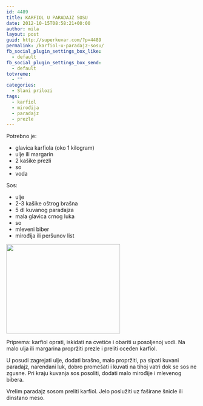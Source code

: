 ```yaml
---
id: 4489
title: KARFIOL U PARADAJZ SOSU
date: 2012-10-15T08:58:21+00:00
author: mila
layout: post
guid: http://superkuvar.com/?p=4489
permalink: /karfiol-u-paradajz-sosu/
fb_social_plugin_settings_box_like:
  - default
fb_social_plugin_settings_box_send:
  - default
totvreme:
  - ""
categories:
  - Slani prilozi
tags:
  - karfiol
  - mirođija
  - paradajz
  - prezle
---
```

Potrebno je:

  * glavica karfiola (oko 1 kilogram)
  * ulje ili margarin
  * 2 kašike prezli
  * so
  * voda

Sos:

  *  ulje
  * 2-3 kašike oštrog brašna
  * 5 dl kuvanog paradajza
  * mala glavica crnog luka
  * so
  * mleveni biber
  * mirođija ili peršunov list

<img class="alignnone size-medium wp-image-4490" title="Karfioluparadajzsosu" src="//superkuvar.com/wp-content/uploads/2012/10/Karfioluparadajzsosu-e1350291313792-300x236.jpg" alt="" width="300" height="236" /> 

Priprema: karfiol oprati, iskidati na cvetiće i obariti u posoljenoj vodi. Na malo ulja ili margarina propržiti prezle i preliti oceđen karfiol.

U posudi zagrejati ulje, dodati brašno, malo propržiti, pa sipati kuvani paradajz, narendani luk, dobro promešati i kuvati na tihoj vatri dok se sos ne zgusne. Pri kraju kuvanja sos posoliti, dodati malo mirođije i mlevenog bibera.

Vrelim paradajz sosom preliti karfiol. Jelo poslužiti uz faširane šnicle ili dinstano meso.